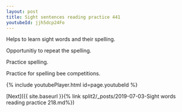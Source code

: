 ```yaml
---
layout: post
title: Sight sentences reading practice 441
youtubeId: jjh5dcp24Fo
---
```

 
 
Helps to learn sight words and their spelling.

Opportunitiy to repeat the spelling. 

Practice spelling. 
 
Practice for spelling bee competitions. 
 
{% include youtubePlayer.html id=page.youtubeId %}
 
 

[Next]({{ site.baseurl }}{% link  split2/_posts/2019-07-03-Sight words reading practice 218.md%})
 
